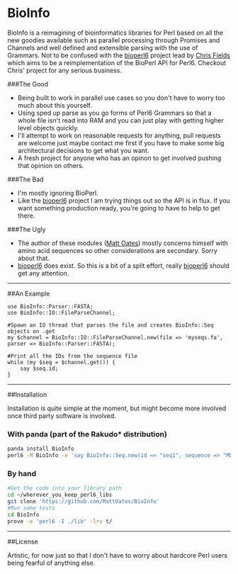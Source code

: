 BioInfo
=========

BioInfo is a reimagining of bioinformatics libraries for Perl based on all the new goodies available such as parallel processing through Promises and Channels and well defined and extensible parsing with the use of Grammars. Not to be confused with the [bioperl6] project lead by [Chris Fields] which aims to be a reimplementation of the BioPerl API for Perl6. Checkout Chris' project for any serious business.


###The Good
  - Being built to work in parallel use cases so you don't have to worry too much about this yourself.
  - Using sped up parse as you go forms of Perl6 Grammars so that a whole file isn't read into RAM and you can just play with getting higher level objects quickly.
  - I'll attempt to work on reasonable requests for anything, pull requests are welcome just maybe contact me first if you have to make some big architectural decisions to get what you want.
  - A fresh project for anyone who has an opinon to get involved pushing that opinion on others.

###The Bad
  - I'm mostly ignoring BioPerl.
  - Like the [bioperl6] project I am trying things out so the API is in flux. If you want something production ready, you're going to have to help to get there.

###The Ugly
  - The author of these modules ([Matt Oates]) mostly concerns himself with amino acid sequences so other considerations are secondary. Sorry about that.
  - [bioperl6] does exist. So this is a bit of a split effort, really [bioperl6] should get any attention.

---

##An Example

```perl6
use BioInfo::Parser::FASTA;
use BioInfo::IO::FileParseChannel;

#Spawn an IO thread that parses the file and creates BioInfo::Seq objects on .get
my $channel = BioInfo::IO::FileParseChannel.new(file => 'myseqs.fa', parser => BioInfo::Parser::FASTA);

#Print all the IDs from the sequence file
while (my $seq = $channel.get()) {
    say $seq.id;
}

```

---

##Installation

Installation is quite simple at the moment, but might become more involved once third party software is involved.

### With panda (part of the Rakudo* distribution)

```sh
panda install BioInfo
perl6 -M BioInfo -e 'say BioInfo::Seq.new(id => "seq1", sequence => "MDADAFA");'
```

### By hand

```sh
#Get the code into your library path
cd ~/wherever_you_keep_perl6_libs
git clone 'https://github.com/MattOates/BioInfo'
#Run some tests
cd BioInfo
prove -e 'perl6 -I ./lib' -lrv t/
```

---

##License

Artistic, for now just so that I don't have to worry about hardcore Perl users being fearful of anything else.

[Chris Fields]:http://www.bioperl.org/wiki/User:Cjfields
[bioperl6]:https://github.com/cjfields/bioperl6/
[Matt Oates]:http://bioinformatics.bris.ac.uk/people/matt_oates.php
